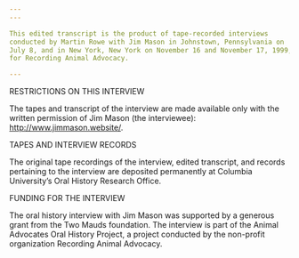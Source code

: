```yaml
---
---

This edited transcript is the product of tape-recorded interviews
conducted by Martin Rowe with Jim Mason in Johnstown, Pennsylvania on
July 8, and in New York, New York on November 16 and November 17, 1999,
for Recording Animal Advocacy.

---
```


RESTRICTIONS ON THIS INTERVIEW

The tapes and transcript of the interview are made available only with
the written permission of Jim Mason (the interviewee):
http://www.jimmason.website/.

TAPES AND INTERVIEW RECORDS

The original tape recordings of the interview, edited transcript, and
records pertaining to the interview are deposited permanently at
Columbia University’s Oral History Research Office.

FUNDING FOR THE INTERVIEW

The oral history interview with Jim Mason was supported by a generous
grant from the Two Mauds foundation. The interview is part of the Animal
Advocates Oral History Project, a project conducted by the non-profit
organization Recording Animal Advocacy.
